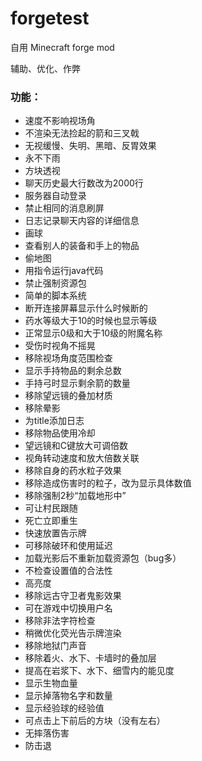 # forgetest

自用 Minecraft forge mod

辅助、优化、作弊

### 功能：

- 速度不影响视场角
- 不渲染无法捡起的箭和三叉戟
- 无视缓慢、失明、黑暗、反胃效果
- 永不下雨
- 方块透视
- 聊天历史最大行数改为2000行
- 服务器自动登录
- 禁止相同的消息刷屏
- 日志记录聊天内容的详细信息
- 画球
- 查看别人的装备和手上的物品
- 偷地图
- 用指令运行java代码
- 禁止强制资源包
- 简单的脚本系统
- 断开连接屏幕显示什么时候断的
- 药水等级大于10的时候也显示等级
- 正常显示0级和大于10级的附魔名称
- 受伤时视角不摇晃
- 移除视场角度范围检查
- 显示手持物品的剩余总数
- 手持弓时显示剩余箭的数量
- 移除望远镜的叠加材质
- 移除晕影
- 为title添加日志
- 移除物品使用冷却
- 望远镜和C键放大可调倍数
- 视角转动速度和放大倍数关联
- 移除自身的药水粒子效果
- 移除造成伤害时的粒子，改为显示具体数值
- 移除强制2秒“加载地形中”
- 可让村民跟随
- 死亡立即重生
- 快速放置告示牌
- 可移除破环和使用延迟
- 加载光影后不重新加载资源包（bug多）
- 不检查设置值的合法性
- 高亮度
- 移除远古守卫者鬼影效果
- 可在游戏中切换用户名
- 移除非法字符检查
- 稍微优化荧光告示牌渲染
- 移除地狱门声音
- 移除着火、水下、卡墙时的叠加层
- 提高在岩浆下、水下、细雪内的能见度
- 显示生物血量
- 显示掉落物名字和数量
- 显示经验球的经验值
- 可点击上下前后的方块（没有左右）
- 无摔落伤害
- 防击退
